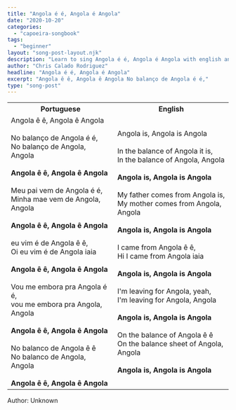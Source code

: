 ```yaml
---
title: "Angola é é, Angola é Angola"
date: "2020-10-20"
categories:
  - "capoeira-songbook"
tags:
  - "beginner"
layout: "song-post-layout.njk"
description: "Learn to sing Angola é é, Angola é Angola with english and portuguese translations along with a video to help you learn."
author: "Chris Calado Rodriguez"
headline: "Angola é é, Angola é Angola"
excerpt: "Angola ê ê, Angola ê Angola No balanço de Angola é é,"
type: "song-post"
---
```


<table class="capoeira-table">
    <tr class="header-row">
        <th>Portuguese</th>
        <th>English</th>
    </tr>
    <tr>
        <td>Angola ê ê, Angola ê Angola<br><br>No balanço de Angola é é,<br>No balanço de Angola, Angola<br><br><strong>Angola ê ê, Angola ê Angola</strong><br><br>Meu pai vem de Angola é é,<br>Minha mae vem de Angola, Angola<br><br><strong>Angola ê ê, Angola ê Angola</strong><br><br>eu vim é de Angola ê ê,<br>Oi eu vim é de Angola iaia<br><br><strong>Angola ê ê, Angola ê Angola</strong><br><br>Vou me embora pra Angola é é,<br>vou me embora pra Angola, Angola<br><br><strong>Angola ê ê, Angola ê Angola</strong><br><br>No balanco de Angola ê ê<br>No balanco de Angola, Angola<br><br><strong>Angola ê ê, Angola ê Angola</strong></td>
        <td>Angola is, Angola is Angola<br><br>In the balance of Angola it is,<br>In the balance of Angola, Angola<br><br><strong>Angola is, Angola is Angola</strong><br><br>My father comes from Angola is,<br>My mother comes from Angola, Angola<br><br><strong>Angola is, Angola is Angola</strong><br><br>I came from Angola ê ê,<br>Hi I came from Angola iaia<br><br><strong>Angola is, Angola is Angola</strong><br><br>I'm leaving for Angola, yeah,<br>I'm leaving for Angola, Angola<br><br><strong>Angola is, Angola is Angola</strong><br><br>On the balance of Angola ê ê<br>On the balance sheet of Angola, Angola<br><br><strong>Angola is, Angola is Angola</strong></td>
    </tr>
</table>
<figcaption>
    Author: Unknown
</figcaption>
